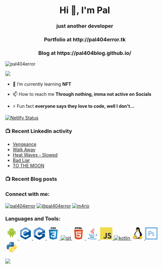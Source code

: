 <h1 align="center">Hi 👋, I'm Pal</h1>
<h3 align="center">just another developer</h3>
<h3 align="center">Portfolio at http://pal404error.tk</h3>
<h3 align="center">Blog at https://pal404blog.github.io/</h3>
<p align="left"> <img src="https://komarev.com/ghpvc/?username=pal404error&label=Profile%20views&color=0e75b6&style=flat" alt="pal404error" /> </p>
<img src="https://c.tenor.com/cHSkjU_sqNcAAAAi/siiii.gif">

- 🌱 I’m currently learning **NFT**

- 📫 How to reach me **Through nothing, imma not active on Socials**

- ⚡ Fun fact **everyone says they love to code, well I don't...**



[![Netlify Status](https://api.netlify.com/api/v1/badges/6b762fcc-993b-4c8b-94b1-6a3e39d3407a/deploy-status)](https://app.netlify.com/sites/the-pal/deploys)
<p align="left">
</p>

### 📺 Recent LinkedIn activity 

<!-- LINKEDIN:START -->
- [Vengeance](https://open.spotify.com/track/3yMi557LRyVQAJU9hKCD7M)
- [Walk Away](https://open.spotify.com/track/6mhMFztI38c0CZr8CEnPrD)
- [Heat Waves - Slowed](https://open.spotify.com/track/1K2RnVhm3eauKnA8PAcPu1)
- [Bad Liar](https://open.spotify.com/track/2RSHsoi04658QL5xgQVov3)
- [TO THE MOON](https://open.spotify.com/track/5vUnjhBzRJJIAOJPde6zDx)
<!-- LINKEDIN:END -->

### 📺 Recent Blog posts

<!-- BLOG:START -->
<!-- BLOG:END -->
<h3 align="left">Connect with me:</h3>
<p align="left">
<a href="https://instagram.com/pal404error" target="blank"><img align="center" src="https://raw.githubusercontent.com/rahuldkjain/github-profile-readme-generator/master/src/images/icons/Social/instagram.svg" alt="pal404error" height="30" width="40" /></a>
<a href="https://medium.com/@pal404error" target="blank"><img align="center" src="https://raw.githubusercontent.com/rahuldkjain/github-profile-readme-generator/master/src/images/icons/Social/medium.svg" alt="@pal404error" height="30" width="40" /></a>
<a href="https://www.youtube.com/c/m4rio" target="blank"><img align="center" src="https://raw.githubusercontent.com/rahuldkjain/github-profile-readme-generator/master/src/images/icons/Social/youtube.svg" alt="m4rio" height="30" width="40" /></a>
</p>

<h3 align="left">Languages and Tools:</h3>
<p align="left"> <a href="https://developer.android.com" target="_blank" rel="noreferrer"> <img src="https://raw.githubusercontent.com/devicons/devicon/master/icons/android/android-original-wordmark.svg" alt="android" width="40" height="40"/> </a> <a href="https://www.cprogramming.com/" target="_blank" rel="noreferrer"> <img src="https://raw.githubusercontent.com/devicons/devicon/master/icons/c/c-original.svg" alt="c" width="40" height="40"/> </a> <a href="https://www.w3schools.com/cpp/" target="_blank" rel="noreferrer"> <img src="https://raw.githubusercontent.com/devicons/devicon/master/icons/cplusplus/cplusplus-original.svg" alt="cplusplus" width="40" height="40"/> </a> <a href="https://www.w3schools.com/css/" target="_blank" rel="noreferrer"> <img src="https://raw.githubusercontent.com/devicons/devicon/master/icons/css3/css3-original-wordmark.svg" alt="css3" width="40" height="40"/> </a> <a href="https://git-scm.com/" target="_blank" rel="noreferrer"> <img src="https://www.vectorlogo.zone/logos/git-scm/git-scm-icon.svg" alt="git" width="40" height="40"/> </a> <a href="https://www.w3.org/html/" target="_blank" rel="noreferrer"> <img src="https://raw.githubusercontent.com/devicons/devicon/master/icons/html5/html5-original-wordmark.svg" alt="html5" width="40" height="40"/> </a> <a href="https://www.java.com" target="_blank" rel="noreferrer"> <img src="https://raw.githubusercontent.com/devicons/devicon/master/icons/java/java-original.svg" alt="java" width="40" height="40"/> </a> <a href="https://developer.mozilla.org/en-US/docs/Web/JavaScript" target="_blank" rel="noreferrer"> <img src="https://raw.githubusercontent.com/devicons/devicon/master/icons/javascript/javascript-original.svg" alt="javascript" width="40" height="40"/> </a> <a href="https://kotlinlang.org" target="_blank" rel="noreferrer"> <img src="https://www.vectorlogo.zone/logos/kotlinlang/kotlinlang-icon.svg" alt="kotlin" width="40" height="40"/> </a> <a href="https://www.linux.org/" target="_blank" rel="noreferrer"> <img src="https://raw.githubusercontent.com/devicons/devicon/master/icons/linux/linux-original.svg" alt="linux" width="40" height="40"/> </a> <a href="https://www.photoshop.com/en" target="_blank" rel="noreferrer"> <img src="https://raw.githubusercontent.com/devicons/devicon/master/icons/photoshop/photoshop-line.svg" alt="photoshop" width="40" height="40"/> </a> <a href="https://www.python.org" target="_blank" rel="noreferrer"> <img src="https://raw.githubusercontent.com/devicons/devicon/master/icons/python/python-original.svg" alt="python" width="40" height="40"/> </a> </p>
<img src="https://c.tenor.com/QrPpm9FO5ewAAAAM/ight-imma-head-out-spongebob.gif">
